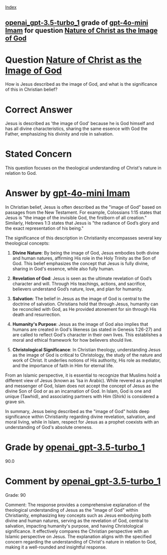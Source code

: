 
[Index](../../../../index.md)
## [openai_gpt-3.5-turbo_1](../../../grading_models/openai_gpt-3.5-turbo_1.md) grade of [gpt-4o-mini Imam](../../../answering_models/gpt-4o-mini_Imam.md) for question [Nature of Christ as the Image of God](../../../questions/Nature_of_Christ_as_the_Image_of_God.md)

# Question [Nature of Christ as the Image of God](../../../questions/Nature_of_Christ_as_the_Image_of_God.md)
How is Jesus described as the image of God, and what is the significance of this in Christian belief?

# Correct Answer
Jesus is described as 'the image of God' because he is God himself and has all divine characteristics, sharing the same essence with God the Father, emphasizing his divinity and role in salvation.

# Stated Concern
This question focuses on the theological understanding of Christ's nature in relation to God.

# Answer by [gpt-4o-mini Imam](../../../answering_models/gpt-4o-mini_Imam.md)
In Christian belief, Jesus is often described as the "image of God" based on passages from the New Testament. For example, Colossians 1:15 states that Jesus is "the image of the invisible God, the firstborn of all creation." Similarly, Hebrews 1:3 states that Jesus is "the radiance of God’s glory and the exact representation of his being."

The significance of this description in Christianity encompasses several key theological concepts:

1. **Divine Nature**: By being the image of God, Jesus embodies both divine and human natures, affirming His role in the Holy Trinity as the Son of God. This belief emphasizes the concept that Jesus is fully divine, sharing in God's essence, while also fully human.

2. **Revelation of God**: Jesus is seen as the ultimate revelation of God’s character and will. Through His teachings, actions, and sacrifice, believers understand God’s nature, love, and plan for humanity.

3. **Salvation**: The belief in Jesus as the image of God is central to the doctrine of salvation. Christians hold that through Jesus, humanity can be reconciled with God, as He provided atonement for sin through His death and resurrection.

4. **Humanity's Purpose**: Jesus as the image of God also implies that humans are created in God's likeness (as stated in Genesis 1:26-27) and are called to reflect God's character in their own lives. This establishes a moral and ethical framework for how believers should live.

5. **Christological Significance**: In Christian theology, understanding Jesus as the image of God is critical to Christology, the study of the nature and work of Christ. It underlies notions of His authority, His role as mediator, and the importance of faith in Him for eternal life.

From an Islamic perspective, it is essential to recognize that Muslims hold a different view of Jesus (known as 'Isa in Arabic). While revered as a prophet and messenger of God, Islam does not accept the concept of Jesus as the divine Son of God or as an incarnation of God. In Islam, God is one and unique (Tawhid), and associating partners with Him (Shirk) is considered a grave sin.

In summary, Jesus being described as the "image of God" holds deep significance within Christianity regarding divine revelation, salvation, and moral living, while in Islam, respect for Jesus as a prophet coexists with an understanding of God's absolute oneness.

# Grade by [openai_gpt-3.5-turbo_1](../../../grading_models/openai_gpt-3.5-turbo_1.md)
90.0

# Comment by [openai_gpt-3.5-turbo_1](../../../grading_models/openai_gpt-3.5-turbo_1.md)
Grade: 90

Comment: The response provides a comprehensive explanation of the theological understanding of Jesus as the "image of God" within Christianity, emphasizing key concepts such as Jesus embodying both divine and human natures, serving as the revelation of God, central to salvation, impacting humanity's purpose, and having Christological significance. It effectively compares the Christian perspective with an Islamic perspective on Jesus. The explanation aligns with the specified concern regarding the understanding of Christ's nature in relation to God, making it a well-rounded and insightful response.
